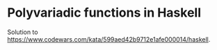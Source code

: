 # Polyvariadic functions in Haskell

Solution to https://www.codewars.com/kata/599aed42b9712e1afe000014/haskell.
